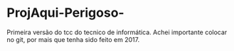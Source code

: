 # ProjAqui-Perigoso-
Primeira versão do tcc do tecnico de informática. Achei importante colocar no git, por mais que tenha sido feito em 2017.
